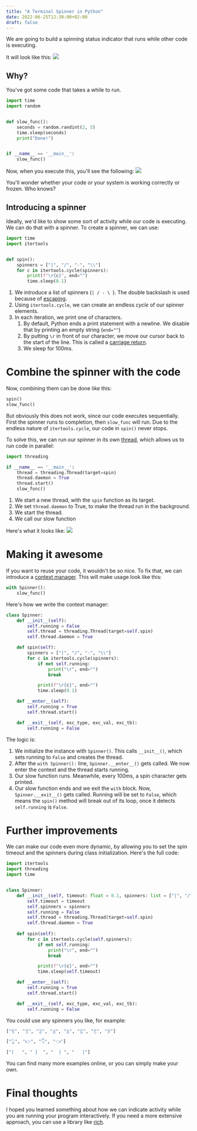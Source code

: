 ```yaml
---
title: "A Terminal Spinner in Python"
date: 2022-06-25T12:30:00+02:00
draft: false
---
```

We are going to build a spinning status indicator that runs while other code is executing.

It will look like this:
![](/images/spinner.gif)

## Why?
You've got some code that takes a while to run.
```python
import time
import random


def slow_func():
    seconds = random.randint(2, 5)
    time.sleep(seconds)
    print("Done!")


if __name__ == '__main__':
    slow_func()
```

Now, when you execute this, you'll see the following:
![](/images/terminal-busy-block.png)

You'll wonder whether your code or your system is working correctly or frozen. Who knows?

## Introducing a spinner
Ideally, we'd like to show some sort of activity while our code is executing. 
We can do that with a spinner. To create a spinner, we can use:
```python
import time
import itertools


def spin():
    spinners = ["|", "/", "-", "\\"]
    for c in itertools.cycle(spinners):
        print(f"\r{c}", end="")
        time.sleep(0.1)
```

1. We introduce a list of spinners (`| / - \ `). The double backslash is used because of [escaping](https://www.freecodecamp.org/news/escape-sequences-python/).
2. Using `itertools.cycle`, we can create an endless _cycle_ of our spinner elements.
3. In each iteration, we print one of characters.
   1. By default, Python ends a print statement with a newline. We disable that by printing an empty string (`end=""`)
   2. By putting `\r` in front of our character, we move our cursor back to the start of the line. This is called a [carriage return](https://en.wikipedia.org/wiki/Carriage_return).
   4. We sleep for 100ms.

# Combine the spinner with the code
Now, combining them can be done like this:
```python
spin()
slow_func()
```
But obviously this does not work, since our code executes sequentially. 
First the spinner runs to completion, then `slow_func` will run.
Due to the endless nature of `itertools.cycle`, our code in `spin()` never stops.

To solve this, we can run our spinner in its own [thread](https://docs.python.org/3/library/threading.html), which allows us to run code in parallel:
```python
import threading

if __name__ == '__main__':
    thread = threading.Thread(target=spin)
    thread.daemon = True
    thread.start()
    slow_func()
```

1. We start a new thread, with the `spin` function as its target.
2. We set `thread.daemon` to True, to make the thread run in the background.
3. We start the thread.
4. We call our slow function

Here's what it looks like:
![](/images/spinner.gif)

# Making it awesome
If you want to reuse your code, it wouldn't be so nice. To fix that, we can introduce a [context manager](https://docs.python.org/3/reference/datamodel.html#context-managers).
This will make usage look like this:
```python
with Spinner():
    slow_func()
```

Here's how we write the context manager:
```python
class Spinner:
    def __init__(self):
        self.running = False
        self.thread = threading.Thread(target=self.spin)
        self.thread.daemon = True

    def spin(self):
        spinners = ["|", "/", "-", "\\"]
        for c in itertools.cycle(spinners):
            if not self.running:
                print("\r", end="")
                break

            print(f"\r{c}", end="")
            time.sleep(0.1)

    def __enter__(self):
        self.running = True
        self.thread.start()

    def __exit__(self, exc_type, exc_val, exc_tb):
        self.running = False
```

The logic is:
1. We initialize the instance with `Spinner()`. This calls `__init__()`, which sets running to `False` and creates the thread.
2. After the `with Spinner():` line, `Spinner.__enter__()` gets called. We now enter the context and the thread starts running.
3. Our slow function runs. Meanwhile, every 100ms, a spin character gets printed.
4. Our slow function ends and we exit the `with` block. Now, `Spinner.__exit__()` gets called. Running will be set to `False`, which means the `spin()` method will break out of its loop, once it detects `self.running` is `False`.

# Further improvements
We can make our code even more dynamic, by allowing you to set the spin timeout and the spinners during class initialization.
Here's the full code:

```python
import itertools
import threading
import time


class Spinner:
    def __init__(self, timeout: float = 0.1, spinners: list = ["|", "/", "-", "\\"]):
        self.timeout = timeout
        self.spinners = spinners
        self.running = False
        self.thread = threading.Thread(target=self.spin)
        self.thread.daemon = True
        
    def spin(self):
        for c in itertools.cycle(self.spinners):
            if not self.running:
                print("\r", end="")
                break

            print(f"\r{c}", end="")
            time.sleep(self.timeout)

    def __enter__(self):
        self.running = True
        self.thread.start()

    def __exit__(self, exc_type, exc_val, exc_tb):
        self.running = False
```

You could use any spinners you like, for example:
```python
["⢿", "⣻", "⣽", "⣾", "⣷", "⣯", "⣟", "⡿"]

["👆", "👉", "👇", "👈"]

["|   ", " |  ", "  | ", "   |"]
```
You can find many more examples online, or you can simply make your own.


# Final thoughts
I hoped you learned something about how we can indicate activity while you are running your program interactively.
If you need a more extensive approach, you can use a library like [rich](https://github.com/Textualize/rich).
